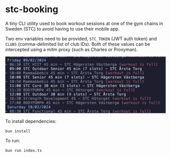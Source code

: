 # stc-booking

A tiny CLI utility used to book workout sessions at one of the gym chains in Sweden (STC) to avoid having to use their mobile app.

Two env variables need to be provided, `STC_TOKEN` (JWT auth token) and `CLUBS` (comma-delimited list of club IDs). Both of these values can be intercepted using a mitm proxy (such as Charles or Proxyman).

![Alt text](images/example.png?raw=true "App in action")

To install dependencies:

```bash
bun install
```

To run:

```bash
bun run index.ts
```

